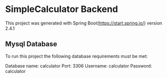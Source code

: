 # SimpleCalculator Backend
This project was generated with Spring Boot(https://start.spring.io/) version 2.4.1

## Mysql Database
To run this project the following database requirements must be met:

Database name: calculator
Port: 3306
Username: calculator
Password: calculator